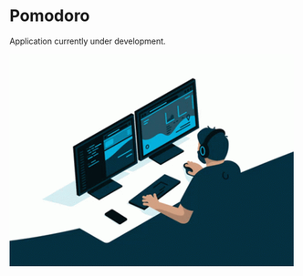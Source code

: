 # Pomodoro

Application currently under development.

![](https://github.com/MuhammadAli251018/Pomodoro/blob/development/developing.gif)
